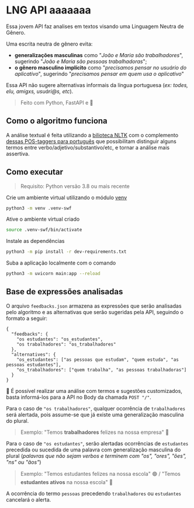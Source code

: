 # LNG API aaaaaaa

Essa jovem API faz analises em textos visando uma Linguagem Neutra de Gênero.

Uma escrita neutra de gênero evita: 
- **generalizações masculinas** como  "_João e Maria são trabalhadores_", sugerindo "_João e Maria são pessoas trabalhadoras_";
- **o gênero masculino implícito** como "_precisamos pensar no usuário do aplicativo_", sugerindo "_precisamos pensar em quem usa o aplicativo_"

Essa API não sugere alternativas informais da língua portuguesa (_ex: todes, elu, amigxs, usuári@s, etc_).


> Feito com Python, FastAPI e 💚

## Como o algoritmo funciona 

A análise textual é feita utilizando a [bilioteca NLTK](https://www.nltk.org/) com o complemento [dessas POS-taggers para português](https://github.com/inoueMashuu/POS-tagger-portuguese-nltk) que possibilitam distinguir alguns termos entre verbo/adjetivo/substantivo/etc, e tornar a análise mais assertiva.


## Como executar
> Requisito: Python versão 3.8 ou mais recente

Crie um ambiente virtual utilizando o módulo [venv](https://docs.python.org/pt-br/3/library/venv.html)

```bash
python3 -m venv .venv-swf
```

Ative o ambiente virtual criado

```bash
source .venv-swf/bin/activate
```

Instale as dependências

```bash
python3 -m pip install -r dev-requirements.txt
```

Suba a aplicação localmente com o comando

```bash
python3 -m uvicorn main:app --reload
```

## Base de expressões analisadas

O arquivo `feedbacks.json` armazena as expressões que serão analisadas pelo algoritmo e as alternativas que serão sugeridas pela API, seguindo o formato a seguir:

```
{
  "feedbacks": {
    "os estudantes": "os_estudantes",
    "os trabalhadores": "os_trabalhadores"
  },
  "alternatives": {
    "os_estudantes": ["as pessoas que estudam", "quem estuda", "as pessoas estudantes"],
    "os_trabalhadores": ["quem trabalha", "as pessoas trabalhadoras"]
  }
}
```

👀 É possível realizar uma análise com termos e sugestões customizados, basta informá-los para a API no Body da chamada `POST "/"`. 

Para o caso de `"os trabalhadores"`, qualquer ocorrência de `trabalhadores` será alertada, pois assume-se que já existe uma generalização masculina do plural. 
> Exemplo: "Temos **trabalhadores** felizes na nossa empresa" 🔴

Para o caso de `"os estudantes"`, serão alertadas ocorrências de `estudantes` precedida ou sucedida de uma palavra com generalização masculina do plural (_palavras que não sejam verbos e terminem com "os", "ores", "ões", "ns" ou "ãos"_)
> Exemplo: "Temos estudantes felizes na nossa escola" 🟢 / "Temos **estudantes ativos** na nossa escola" 🔴

A ocorrência do termo `pessoas` precedendo `trabalhadores` ou `estudantes` cancelará o alerta.

